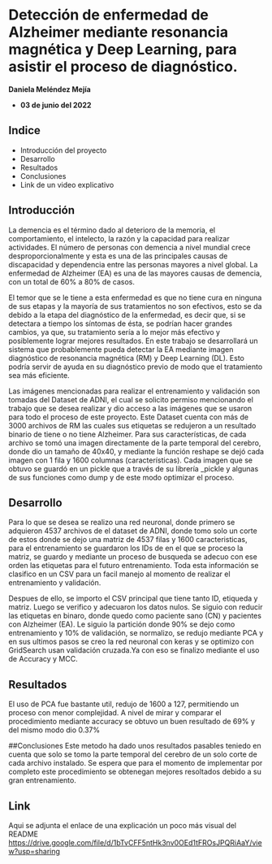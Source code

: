 # Detección de enfermedad de Alzheimer mediante resonancia magnética y Deep Learning, para asistir el proceso de diagnóstico.

**Daniela Meléndez Mejía**
- **03 de junio del 2022**


## Indice

- Introducción del proyecto
- Desarrollo
- Resultados 
- Conclusiones
- Link de un video explicativo

## Introducción

La demencia es el término dado al deterioro de la memoria, el comportamiento, el intelecto, la razón y la capacidad para realizar actividades. El número de personas con demencia a nivel mundial crece desproporcionalmente y esta es una de las principales causas de discapacidad y dependencia entre las personas mayores a nivel global. La enfermedad de Alzheimer (EA) es una de las mayores causas de demencia, con un total de 60% a 80% de casos.

El temor que se le tiene a esta enfermedad es que no tiene cura en ninguna de sus etapas y la mayoría de sus tratamientos no son efectivos, esto se da debido a la etapa del diagnóstico de la enfermedad, es decir que, si se detectara a tiempo los síntomas de ésta, se podrían hacer grandes cambios, ya que, su tratamiento sería a lo mejor más efectivo y posiblemente lograr mejores resultados. En este trabajo se desarrollará un sistema que probablemente pueda detectar la EA mediante imagen diagnóstico de resonancia magnética (RM) y Deep Learning (DL). Esto podría servir de ayuda en su diagnóstico previo de modo que el tratamiento sea más eficiente.

Las imágenes mencionadas para realizar el entrenamiento y validación son tomadas del Dataset de ADNI, el cual se solicito permiso mencionando el trabajo que se desea realizar y dio acceso a las imágenes que se usaron para todo el proceso de este proyecto. Este Dataset cuenta con más de 3000 archivos de RM las cuales sus etiquetas se redujeron a un resultado binario de tiene o no tiene Alzheimer. Para sus características, de cada archivo se tomó una imagen directamente de la parte temporal del cerebro, donde dio un tamaño de 40x40, y mediante la función reshape se dejó cada imagen con 1 fila y 1600 columnas (características). Cada imagen que se obtuvo se guardó en un pickle que a través de su librería _pickle y algunas de sus funciones como dump y de este modo optimizar el proceso. 

## Desarrollo 
Para lo que se desea se realizo una red neuronal, donde primero se adquieron 4537 archivos de el dataset de ADNI, donde tomo solo un corte de estos donde se dejo una matriz de 4537 filas y 1600 caracteristicas, para el entrenamiento se guardaron los IDs de en el que se proceso la matriz, se guardo y mediante un proceso de busqueda se adecuo con ese orden las etiquetas para el futuro entrenamiento. Toda esta información se clasifico en un CSV para un facil manejo al momento de realizar el entrenamiento y validación. 

Despues de ello, se importo el CSV principal que tiene tanto ID, etiqueda y matriz. Luego se verifico y adecuaron los datos nulos. Se siguio con reducir las etiquetas en binaro, donde quedo como paciente sano (CN) y pacientes con Alzheimer (EA). Le siguio la partición donde 90% se dejo como entrenamiento y 10% de validación, se normalizo, se redujo mediante PCA y en sus ultimos pasos se creo la red neuronal con keras y se optimizo con GridSearch usan validación cruzada.Ya con eso se finalizo mediante el uso de Accuracy y MCC.

## Resultados
El uso de PCA fue bastante util, redujo de 1600 a 127, permitiendo un proceso con menor complejidad. A nivel de mirar y comparar el procedimiento mediante accuracy se obtuvo un buen resultado de 69% y del mismo modo dio 0.37%

##Conclusiones 
Este metodo ha dado unos resultados pasables teniedo en cuenta que solo se tomo la parte temporal del cerebro de un solo corte de cada archivo instalado. Se espera que para el momento de implementar por completo este procedimiento se obtenegan mejores resoltados debido a su gran entrenamiento.

## Link 
Aqui se adjunta el enlace de una explicación un poco más visual del README
https://drive.google.com/file/d/1bTvCFF5ntHk3nv0OEd1tFROsJPQRiAaY/view?usp=sharing


